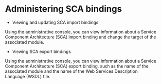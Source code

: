 <!-- image -->

# Administering SCA bindings

- Viewing and updating SCA import bindings

Using the administrative console, you can view information about a Service Component Architecture (SCA) import binding and change the target of the associated module.
- Viewing SCA export bindings

Using the administrative console, you can view information about a Service Component Architecture (SCA) export binding, such as the name of the associated module and the name of the Web Services Description Language (WSDL) file.